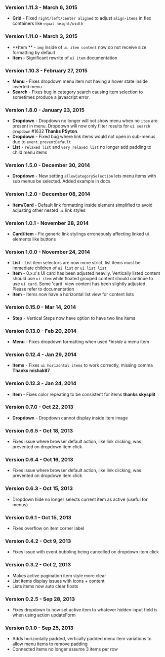 ### Version 1.11.3 - March 6, 2015

- **Grid** - Fixed `right/left/center aligned` to adjust `align-items` in flex containers like `equal height/width`

### Version 1.11.0 - March 3, 2015

- **Item ** - `img` inside of `ui item content` now do not receive size formatting by default
- **Item** - Significant rewrite of `ui item` documentation

### Version 1.10.3 - February 27, 2015

- **Menu** - Fixes dropdown menu item not having a hover state inside inverted menu
- **Search** - Fixes bug in category search causing item selection to sometimes produce a javascript error.

### Version 1.8.0 - January 23, 2015

- **Dropdown** - Dropdown no longer will not show menu when no `item` are present in menu. Dropdown will now only filter results for `ui search dropdown` #1632 **Thanks PSyton**.
- **Dropdown** - Fixed bug where link items would not open in sub-menus due to `event.preventDefault`
- **List** - `relaxed list` and `very relaxed list` no longer add padding to child menu items

### Version 1.5.0 - December 30, 2014

- **Dropdown** - New setting ``allowCategorySelection`` lets menu items with sub menus be selected. Added example in docs.

### Version 1.2.0 - December 08, 2014

- **Item/Card** - Default link formatting inside element simplified to avoid adjusting other nested ``ui`` link styles

### Version 1.0.1 - November 28, 2014

- **Card/Item** - Fix generic link stylings erroneously affecting linked ui elements like buttons

### Version 1.0.0 - November 24, 2014

- **List** - List item selectors are now more strict, list items must be immediate children of ``ui list`` or ``ui list list``
- **Item** - 0.x.x's UI card has been adjusted heavily. Vertically listed content should use ``ui item`` while floated grouped content should continue to use ``ui card``. Some 'card' view content has been slightly adjusted. Please refer to documentation
- **Item** - Items now have a horizontal list view for content lists

### Version 0.15.0 - Mar 14, 2014

- **Step** - Vertical Steps now have option to have two line items

### Version 0.13.0 - Feb 20, 2014

- **Menu** - Fixes dropdown formatting when used **inside* a menu item

### Version 0.12.4 - Jan 29, 2014

- **Items** - Fixes ``ui horizontal items`` to work correctly, missing comma **Thanks mishak87**

### Version 0.12.3 - Jan 24, 2014

- **Item** - Fixes color repeating to be consistent for items **thanks skysplit**

### Version 0.7.0 - Oct 22, 2013

- **Dropdown** - Dropdown cannot display inside item image

### Version 0.6.5 - Oct 18, 2013

- Fixes issue where browser default action, like link clicking, was prevented on dropdown item click

### Version 0.6.4 - Oct 16, 2013

- Fixes issue where browser default action, like link clicking, was prevented on dropdown item click

### Version 0.6.3 - Oct 15, 2013

- Dropdown hide no longer selects current item as active (useful for menus)

### Version 0.6.1 - Oct 15, 2013

- Fixes overflow on item corner label

### Version 0.4.2 - Oct 9, 2013

- Fixes issue with event bubbling being cancelled on dropdown item click

### Version 0.3.2 - Oct 2, 2013

- Makes active pagination item style more clear
- List items display issues with icons + content
- Lists items now auto clear floats

### Version 0.2.5 - Sep 28, 2013

- Fixes dropdown to now set active item to whatever hidden input field is when using action updateForm

### Version 0.1.0 - Sep 25, 2013

- Adds horizontally padded, vertically padded menu item variations to allow menu items to remove padding
- Connected items no longer assume 3 items per row